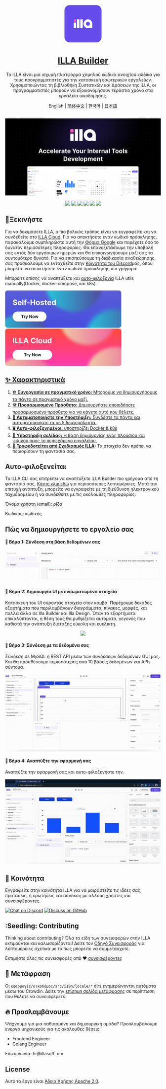 <div align="center">
  <a href="https://cloud.illacloud.com/">
    <img alt="Λογότυπο Σχεδίασης ILLA" width="120px" height="120px" src="https://github.com/illacloud/.github/blob/main/assets/images/illa-logo.svg"/>
  </a>
</div>

<h1 align="center"><a href="https://cloud.illacloud.com/">ILLA Builder</a> </h1>

<p align="center">Το ILLA είναι μια ισχυρή πλατφόρμα χαμηλού κώδικα ανοιχτού κώδικα για τους προγραμματιστές για την κατασκευή εσωτερικών εργαλείων. Χρησιμοποιώντας τη βιβλιοθήκη Συστατικών και Δράσεων της ILLA, οι προγραμματιστές μπορούν να εξοικονομήσουν τεράστιο χρόνο στα εργαλεία οικοδόμησης. </p>

<div align="center">
English | <a href="https://github.com/illacloud/illa-builder/blob/main/localized-readmes/README_zh-CN.md">简体中文</a> | <a href="https://github.com/illacloud/illa-builder/blob/main/localized-readmes/README_ko-KR.md">한국어</a> | <a href="https://github.com/illacloud/illa-builder/blob/main/localized-readmes/README_ja-JP.md">日本語</a>
</div>

<br>
<p align="center">
<a href="https://cloud.illacloud.com/">
  <img src="https://github.com/illacloud/.github/blob/main/assets/images/github-home.png">
</a>
</p>


<p align="center">
  <a href="https://discord.gg/illacloud"><img src="https://img.shields.io/badge/chat-Discord-7289DA?logo=discord" height=18></a>
  <a href="https://twitter.com/illacloudHQ"><img src="https://img.shields.io/badge/Twitter-1DA1F2?logo=twitter&logoColor=white" height=18></a>
  <a href="https://github.com/orgs/illacloud/discussions"><img src="https://img.shields.io/badge/discussions-GitHub-333333?logo=github" height=18></a>
  <a title="Crowdin" target="_blank" href="https://crowdin.com/project/illa-builder"><img src="https://badges.crowdin.net/illa-builder/localized.svg"  height=18></a>
  <a href="./LICENSE"><img src="https://img.shields.io/github/license/illacloud/illa-builder" height=18></a>
  <a href="./CONTRIBUTING.md"><img src="https://badgen.net/badge/PRs/Welcome/green?icon=storybook" height=18></a>
</p>

## 🚀Ξεκινήστε
Για να δοκιμάσετε ILLA, ο πιο βολικός τρόπος είναι να εγγραφείτε και να συνδεθείτε στο [ILLA Cloud](https://cloud.illacloud.com/). Για να αποκτήσετε έναν κωδικό πρόσκλησης, παρακαλούμε συμπληρώστε αυτή την [Φόρμα Google](https://forms.gle/XFRSUc3yFpzbCdcWA) και παρέχετε όσο το δυνατόν περισσότερες πληροφορίες. Θα επανεξετάσουμε την υποβολή σας εντός δύο εργάσιμων ημερών και θα επικοινωνήσουμε μαζί σας το συντομότερο δυνατό. Για να επισπεύσουμε τη διαδικασία αναθεώρησης, σας προσκαλούμε να ενταχθείτε στην [Κοινότητα του Discord](https://discord.gg/illacloud)μας, όπου μπορείτε να αποκτήσετε έναν κωδικό πρόσκλησης πιο γρήγορα.

Μπορείτε επίσης να αναπτύξετε και [αυτο-φιλοξενία](https://github.com/illacloud/illa-builder#self-hosted) ILLA utils manually(Docker, docker-compose, και k8s).

<p>
  <a href="https://www.illacloud.com/en-US/docs/deploy-introduction"><img src="https://github.com/illacloud/.github/blob/main/assets/images/selfhost.png" height=120 />
  <a href="https://cloud.illacloud.com/"><img src="https://raw.githubusercontent.com/illacloud/.github/main/assets/images/ILLA%20Cloud.png" height=120 />
</p>

## ✨ Χαρακτηριστικά

1. ⚽ **Συνεργασία σε πραγματικό χρόνο:** Μπορούμε να δημιουργήσουμε τα πάντα σε πραγματικό χρόνο μαζί.
2. 🛠️ **Προσαρμοσμένο Πρόσθετο:** Δημιουργήστε οποιοδήποτε προσαρμοσμένο πρόσθετο για να κάνετε αυτό που θέλετε.
3. 🤖 **Αυτοματοποιήστε την Υποστήριξη:** Συνδέστε τα πάντα και αυτοματοποιήστε τα σε 5 δευτερόλεπτα.
4. 🖥️ **Αυτο-φιλοξενημένοι:** υποστηρίζει Docker & k8s
5. 📝 **Υποστήριξη σελίδας:** Η βάση δημιουργίας ενός πλούσιου και φιλικού προς το περιεχόμενο εργαλείου.
6. 🎨 **Τροφοδοτείται από [Σχεδιασμός ILLA](https://github.com/illacloud/illa-design):** Τα στοιχεία δεν πρέπει να περιορίσουν τη φαντασία σας.

## Αυτο-φιλοξενείται

Το ILLA CLI σας επιτρέπει να αναπτύξετε ILLA Builder πιο γρήγορα από τη φαντασία σας. [Κάντε κλικ εδώ](https://www.illacloud.com/docs/illa-cli) για περισσότερες λεπτομέρειες. Μετά την επιτυχή ανάπτυξη, μπορείτε να εγγραφείτε με τη διεύθυνση ηλεκτρονικού ταχυδρομείου ή να συνδεθείτε με τις ακόλουθες πληροφορίες:
<p align="left">Όνομα χρήστη (email): ρίζα</p>
<p align="left">Κωδικός: κωδικός</p>

## Πώς να δημιουργήσετε το εργαλείο σας

#### 🎯 Βήμα 1: Σύνδεση στη βάση δεδομένων σας
<p align="center">
  <a href="https://cloud.illacloud.com/">
    <img src="https://github.com/illacloud/.github/blob/main/assets/images/sql.jpeg">
  </a>
</p>

#### 🎨 Βήμα 2: Δημιουργία UI με ενσωματωμένα στοιχεία
Κατασκευή του UI σύροντας στοιχεία στον καμβά. Παρέχουμε δεκάδες εξαρτήματα που περιλαμβάνουν διαγράμματα, πίνακες, μορφές, και πολλά άλλα σε Illa Builder και Illa Design. Όταν τα εξαρτήματα επικαλύπτονται, η θέση τους θα ρυθμίζεται αυτόματα, γεγονός που καθιστά την ανάπτυξη διάταξης εύκολη και ευέλικτη.

<p align="center">
  <a href="https://cloud.illacloud.com/">
    <img src="https://github.com/illacloud/.github/blob/main/assets/images/edit-ui-with-components.gif">
  </a>
</p>

#### 🔌 Βήμα 3: Σύνδεση με τα δεδομένα σας
Σύνδεση σε MySQL ή REST API μέσω των συνδέσεων δεδομένων GUI μας. Και θα προσθέσουμε περισσότερες από 10 βάσεις δεδομένων και APIs σύντομα.
<p align="center">
  <a href="https://cloud.illacloud.com/">
    <img src="https://github.com/illacloud/.github/blob/main/assets/images/connect-your-data.gif">
  </a>
</p>

#### 🚀 Βήμα 4: Αναπτύξτε την εφαρμογή σας
Αναπτύξτε την εφαρμογή σας και αυτο-φιλοξενήστε την.
<p align="center">
  <a href="https://cloud.illacloud.com/">
    <img src="https://github.com/illacloud/.github/blob/main/assets/images/deploy.gif">
  </a>
</p>

## 💬 Κοινότητα

Εγγραφείτε στην κοινότητα ILLA για να μοιραστείτε τις ιδέες σας, προτάσεις, ή ερωτήσεις και σύνδεση με άλλους χρήστες και συνεισφέροντες.

[![Chat on Discord](https://img.shields.io/badge/chat-Discord-7289DA?logo=discord)](https://discord.gg/illacloud)   [![Discuss on GitHub](https://img.shields.io/badge/discussions-GitHub-333333?logo=github)](https://github.com/orgs/illacloud/discussions)

## :Seedling: Contributing

Thinking about contributing? Όλα τα είδη των συνεισφορών στην ILLA εκτιμούνται και καλωσορίζονται! Δείτε τον [Οδηγό Συνεισφοράς](./CONTRIBUTING.md) για λεπτομέρειες σχετικά με το πώς μπορείτε να συμμετάσχετε.
<p>Εκτιμήστε όλες τις συνεισφορές από ❤️  <a href="https://github.com/illacloud/illa-builder/graphs/contributors">συνεισφέροντες</a></p>

## 📢 Μετάφραση

Οι `εφαρμογές/οικοδόμος/src/i18n/locale/*` dirs ενημερώνονται αυτόματα μέσω του Crowdin. Δείτε την [επίσημη σελίδα μετάφρασης](https://crowdin.com/project/illa-builder) σε περίπτωση που θέλετε να συνεισφέρετε.

## 🔥 Προσλαμβάνουμε

Ψάχνουμε για μια παθιασμένη και δημιουργική ομάδα? Προσλαμβάνουμε ενεργά μηχανικούς για τις ακόλουθες θέσεις:

- Frontend Engineer
- Golang Engineer

Επικοινωνία: hr@illasoft. om

## License

Αυτό το έργο είναι [Άδεια Χρήσης Apache 2.0](./LICENSE).
